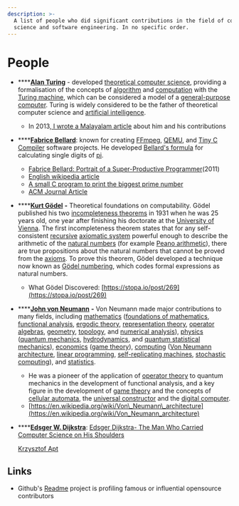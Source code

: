 ```yaml
---
description: >-
  A list of people who did significant contributions in the field of computer
  science and software engineering. In no specific order.
---
```


# People

* \*\*\*\*[**Alan Turing**](https://en.wikipedia.org/wiki/Alan_Turing) - developed [theoretical computer science](https://en.wikipedia.org/wiki/Theoretical_computer_science), providing a formalisation of the concepts of [algorithm](https://en.wikipedia.org/wiki/Algorithm) and [computation](https://en.wikipedia.org/wiki/Computation) with the [Turing machine](https://en.wikipedia.org/wiki/Turing_machine), which can be considered a model of a [general-purpose computer](https://en.wikipedia.org/wiki/General-purpose_computer). Turing is widely considered to be the father of theoretical computer science and [artificial intelligence](https://en.wikipedia.org/wiki/Artificial_intelligence).
  * In 2013,[ I wrote a Malayalam article](https://thottingal.in/documents/turing/) about him and his contributions 
* \*\*\*\*[**Fabrice Bellard**](https://bellard.org): known for creating [FFmpeg](https://en.wikipedia.org/wiki/FFmpeg), [QEMU](https://en.wikipedia.org/wiki/QEMU), and [Tiny C Compiler](https://en.wikipedia.org/wiki/Tiny_C_Compiler) software projects. He developed [Bellard's formula](https://en.wikipedia.org/wiki/Bellard%27s_formula) for calculating single digits of [pi](https://en.wikipedia.org/wiki/Pi).
  * [Fabrice Bellard: Portrait of a Super-Productive Programmer](https://smartbear.com/blog/test-and-monitor/fabrice-bellard-portrait-of-a-super-productive-pro/)\(2011\)
  * [English wikipedia article](https://en.wikipedia.org/wiki/Fabrice_Bellard)
  * [A small C program to print the biggest prime number](https://bellard.org/mersenne.html)
  * [ACM Journal Article](https://web.archive.org/web/20110726063943/http://www.freearchive.org/o/55dfc9935a719fc36ab1d16567972732c2db1fd7d7e3826fd73ee07e4c3c7d0b)
* \*\*\*\*[**Kurt Gödel**](https://en.wikipedia.org/wiki/Kurt_G%C3%B6del) **-** Theoretical foundations on computability. Gödel published his two [incompleteness theorems](https://en.wikipedia.org/wiki/G%C3%B6del%27s_incompleteness_theorems) in 1931 when he was 25 years old, one year after finishing his doctorate at the [University of Vienna](https://en.wikipedia.org/wiki/University_of_Vienna). The first incompleteness theorem states that for any self-consistent [recursive](https://en.wikipedia.org/wiki/Recursive_set) [axiomatic system](https://en.wikipedia.org/wiki/Axiomatic_system) powerful enough to describe the arithmetic of the [natural numbers](https://en.wikipedia.org/wiki/Natural_number) \(for example [Peano arithmetic](https://en.wikipedia.org/wiki/Peano_arithmetic)\), there are true propositions about the natural numbers that cannot be proved from the [axioms](https://en.wikipedia.org/wiki/Axioms). To prove this theorem, Gödel developed a technique now known as [Gödel numbering](https://en.wikipedia.org/wiki/G%C3%B6del_numbering), which codes formal expressions as natural numbers.
  * What Gödel Discovered: [https://stopa.io/post/269](https://stopa.io/post/269)
* \*\*\*\*[**John von Neumann**](https://en.wikipedia.org/wiki/John_von_Neumann) **-** Von Neumann made major contributions to many fields, including [mathematics](https://en.wikipedia.org/wiki/Mathematics) \([foundations of mathematics](https://en.wikipedia.org/wiki/Foundations_of_mathematics), [functional analysis](https://en.wikipedia.org/wiki/Functional_analysis), [ergodic theory](https://en.wikipedia.org/wiki/Ergodic_theory), [representation theory](https://en.wikipedia.org/wiki/Representation_theory), [operator algebras](https://en.wikipedia.org/wiki/Operator_algebras), [geometry](https://en.wikipedia.org/wiki/Geometry), [topology](https://en.wikipedia.org/wiki/Topology), and [numerical analysis](https://en.wikipedia.org/wiki/Numerical_analysis)\), [physics](https://en.wikipedia.org/wiki/Physics) \([quantum mechanics](https://en.wikipedia.org/wiki/Quantum_mechanics), [hydrodynamics](https://en.wikipedia.org/wiki/Fluid_dynamics), and [quantum statistical mechanics](https://en.wikipedia.org/wiki/Quantum_statistical_mechanics)\), [economics](https://en.wikipedia.org/wiki/Economics) \([game theory](https://en.wikipedia.org/wiki/Game_theory)\), [computing](https://en.wikipedia.org/wiki/Computing) \([Von Neumann architecture](https://en.wikipedia.org/wiki/Von_Neumann_architecture), [linear programming](https://en.wikipedia.org/wiki/Linear_programming), [self-replicating machines](https://en.wikipedia.org/wiki/Von_Neumann_universal_constructor), [stochastic computing](https://en.wikipedia.org/wiki/Stochastic_computing)\), and [statistics](https://en.wikipedia.org/wiki/Statistics).
  * He was a pioneer of the application of [operator theory](https://en.wikipedia.org/wiki/Operator_theory) to quantum mechanics in the development of functional analysis, and a key figure in the development of [game theory](https://en.wikipedia.org/wiki/Game_theory) and the concepts of [cellular automata](https://en.wikipedia.org/wiki/Cellular_automaton), the [universal constructor](https://en.wikipedia.org/wiki/Von_Neumann_universal_constructor) and the [digital computer](https://en.wikipedia.org/wiki/Computer).
  * [https://en.wikipedia.org/wiki/Von\_Neumann\_architecture](https://en.wikipedia.org/wiki/Von_Neumann_architecture)
* \*\*\*\*[**Edsger W. Dijkstra**](https://en.wikipedia.org/wiki/Edsger_W._Dijkstra): [Edsger Dijkstra- The Man Who Carried Computer Science on His Shoulders](https://inference-review.com/article/the-man-who-carried-computer-science-on-his-shoulders)

  [Krzysztof Apt](https://inference-review.com/article/the-man-who-carried-computer-science-on-his-shoulders)



## Links

* Github's [Readme](https://github.com/readme) project is profiling famous  or influential opensource contributors

